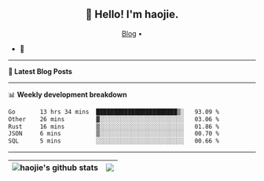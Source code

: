 <h2 align="center">👋 Hello! I'm haojie.</h2>
<p align="center">
  <a href="https://aoyouer.com">Blog</a> •
</p>


- 🔭 


-------

**📝 Latest Blog Posts**


-------

📊 **Weekly development breakdown**
<!--START_SECTION:waka-->

```txt
Go       13 hrs 34 mins  ███████████████████████▒░   93.09 %
Other    26 mins         ▓░░░░░░░░░░░░░░░░░░░░░░░░   03.06 %
Rust     16 mins         ▒░░░░░░░░░░░░░░░░░░░░░░░░   01.86 %
JSON     6 mins          ▒░░░░░░░░░░░░░░░░░░░░░░░░   00.70 %
SQL      5 mins          ░░░░░░░░░░░░░░░░░░░░░░░░░   00.66 %
```

<!--END_SECTION:waka-->

-------



| <img align="center" src="https://github-readme-stats.vercel.app/api?username=haojie06&show_icons=true&theme=graywhite&show_icons=true&count_private=true&include_all_commits=true&hide_border=true" alt="haojie's github stats" /> | <img align="center" src="https://github-readme-stats.vercel.app/api/top-langs/?username=haojie06&layout=compact&theme=graywhite&hide_border=true&hide=css,html" /> |
| ------------- | ------------- |


